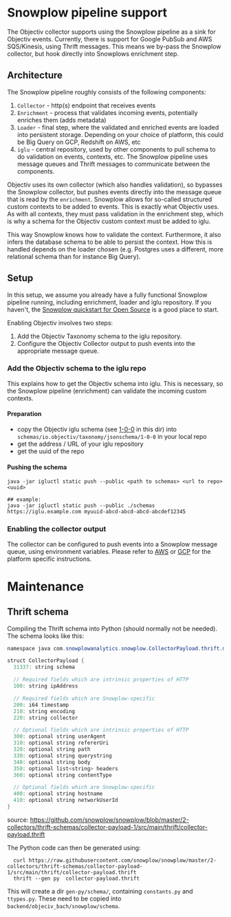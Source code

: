# Snowplow pipeline support

The Objectiv collector supports using the Snowplow pipeline as a sink for Objectiv events. Currently, there is support 
for Google PubSub and AWS SQS/Kinesis, using Thrift messages. This means we by-pass the Snowplow collector, but hook 
directly into Snowplows enrichment step.

## Architecture
The Snowplow pipeline roughly consists of the following components:
1. `Collector` - http(s) endpoint that receives events
2. `Enrichment` - process that validates incoming events, potentially enriches them (adds metadata)
3. `Loader` - final step, where the validated and enriched events are loaded into persistent storage. Depending on your 
  choice of platform, this could be Big Query on GCP, Redshift on AWS, etc
4. `iglu` - central repository, used by other components to pull schema to do validation on events, contexts, etc.
The Snowplow pipeline uses message queues and Thrift messages to communicate between the components.

Objectiv uses its own collector (which also handles validation), so bypasses the Snowplow collector, but pushes events 
directly into the message queue that is read by the `enrichment`. Snowplow allows for so-called structured custom 
contexts to be added to events. This is exactly what Objectiv uses. As with all contexts, they must pass validation in 
the enrichment step, which is why a schema for the Objectiv custom context must be added to iglu.

This way Snowplow knows how to validate the context. Furthermore, it also infers the database schema to be able to persist
the context. How this is handled depends on the loader chosen (e.g. Postgres uses a different, more relational schema 
than for instance Big Query).

## Setup
In this setup, we assume you already have a fully functional Snowplow pipeline running, including enrichment, loader 
and iglu repository. If you haven't, the [Snowplow quickstart for Open Source](https://docs.snowplowanalytics.com/docs/open-source-quick-start/what-is-the-quick-start-for-open-source/) is a good place to start. 

Enabling Objectiv involves two steps:
1. Add the Objectiv Taxonomy schema to the iglu repository.
2. Configure the Objectiv Collector output to push events into the appropriate message queue.

### Add the Objectiv schema to the iglu repo
This explains how to get the Objectiv schema into iglu. This is necessary, so the Snowplow pipeline (enrichment) can 
validate the incoming custom contexts.
#### Preparation

- copy the Objectiv iglu schema (see [1-0-0](1-0-0) in this dir) into `schemas/io.objectiv/taxonomy/jsonschema/1-0-0` in your local repo
- get the address / URL of your iglu repository
- get the uuid of the repo

#### Pushing the schema
```shell
java -jar igluctl static push --public <path to schemas> <url to repo> <uuid>

## example:
java -jar igluctl static push --public ./schemas https://iglu.example.com myuuid-abcd-abcd-abcd-abcdef12345
``` 


### Enabling the collector output
The collector can be configured to push events into a Snowplow message queue, using environment 
variables. Please refer to [AWS](aws.md) or [GCP](gcp.md) for the platform specific instructions.



# Maintenance

## Thrift schema
Compiling the Thrift schema into Python (should normally not be needed). The schema looks like this:
```java
namespace java com.snowplowanalytics.snowplow.CollectorPayload.thrift.model1

struct CollectorPayload {
  31337: string schema

  // Required fields which are intrinsic properties of HTTP
  100: string ipAddress

  // Required fields which are Snowplow-specific
  200: i64 timestamp
  210: string encoding
  220: string collector

  // Optional fields which are intrinsic properties of HTTP
  300: optional string userAgent
  310: optional string refererUri
  320: optional string path
  330: optional string querystring
  340: optional string body
  350: optional list<string> headers
  360: optional string contentType

  // Optional fields which are Snowplow-specific
  400: optional string hostname
  410: optional string networkUserId
}
```
source: https://github.com/snowplow/snowplow/blob/master/2-collectors/thrift-schemas/collector-payload-1/src/main/thrift/collector-payload.thrift

The Python code can then be generated using:
```shell
  curl https://raw.githubusercontent.com/snowplow/snowplow/master/2-collectors/thrift-schemas/collector-payload-1/src/main/thrift/collector-payload.thrift
  thrift --gen py  collector-payload.thrift
```
This will create a dir `gen-py/schema/`, containing `constants.py` and `ttypes.py`. These need to be copied into 
`backend/objeciv_bach/snowplow/schema`.
